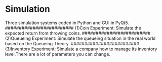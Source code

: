 # Simulation
Three simulation systems coded in Python and GUI in PyQt5.
#########################
(1)Coin Experiment:
Simulate the expected return from throwing coins.
#########################
(2)Queueing Experiment:
Simulate the queueing situation in the real world based on the Queueing Theory.
#########################
(3)Inventory Experiment:
Simulate a company how to manage its inventory level.There are a lot of parameters you can change.

